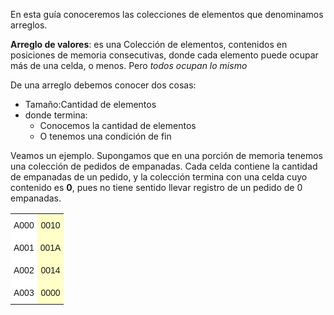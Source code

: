 En esta guía conoceremos las colecciones de elementos que denominamos arreglos. 

**Arreglo de valores**: es una Colección de elementos, contenidos en posiciones de memoria consecutivas, donde cada elemento puede ocupar más de una celda, o menos. Pero *todos ocupan lo mismo*

De una arreglo debemos conocer dos cosas:

* Tamaño:Cantidad de elementos
* donde termina:
  * Conocemos la cantidad de elementos
  * O tenemos una condición de fin 
  

Veamos un ejemplo. Supongamos que en una porción de memoria tenemos una colección de pedidos de empanadas. Cada celda contiene la cantidad de empanadas de un pedido, y la colección termina con una celda cuyo contenido es **0**, pues no tiene sentido llevar registro de un pedido de 0 empanadas.



<style type="text/css">
table {border-style:none}
.tg td{font-family:Arial, sans-serif;font-size:14px;padding:10px 5px;overflow:hidden;word-break:normal;border-style:none}
.tg th{font-family:Arial, sans-serif;font-size:14px;font-weight:normal;padding:10px 5px;overflow:hidden;word-break:normal;border-style:none}
.tg .celda{background-color:#ffffc7;text-align:center;vertical-align:top;border-style:none}
.tg .dir{background-color:#ffffff;text-align:center;vertical-align:top;border-style:none}
</style>

<table class="tg">
  <tr>
    <td class="dir">A000</td> <td class="celda">0010</td>
  </tr>
  <tr>
    <td class="dir">A001</td> <td class="celda">001A</td>
  </tr>
  <tr>
    <td class="dir">A002</td> <td class="celda">0014</td>
  </tr>
  <tr>
    <td class="dir">A003</td> <td class="celda">0000</td>
  </tr>
</table>

